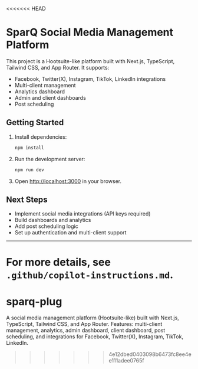 <<<<<<< HEAD
# SparQ Social Media Management Platform

This project is a Hootsuite-like platform built with Next.js, TypeScript, Tailwind CSS, and App Router. It supports:
- Facebook, Twitter(X), Instagram, TikTok, LinkedIn integrations
- Multi-client management
- Analytics dashboard
- Admin and client dashboards
- Post scheduling

## Getting Started

1. Install dependencies:
   ```bash
   npm install
   ```
2. Run the development server:
   ```bash
   npm run dev
   ```
3. Open [http://localhost:3000](http://localhost:3000) in your browser.

## Next Steps
- Implement social media integrations (API keys required)
- Build dashboards and analytics
- Add post scheduling logic
- Set up authentication and multi-client support

---
For more details, see `.github/copilot-instructions.md`.
=======
# sparq-plug
A social media management platform (Hootsuite-like) built with Next.js, TypeScript, Tailwind CSS, and App Router. Features: multi-client management, analytics, admin dashboard, client dashboard, post scheduling, and integrations for Facebook, Twitter(X), Instagram, TikTok, LinkedIn.
>>>>>>> 4e12dbed0403098b6473fc8ee4ee111adee0765f
